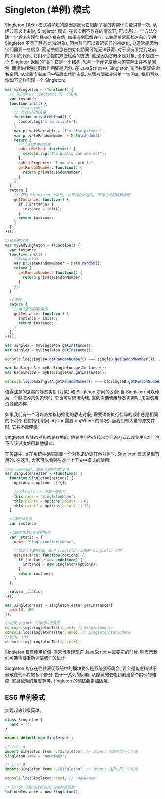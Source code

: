 # Singleton (单例) 模式

Singleton (单例) 模式被熟知的原因是因为它限制了类的实例化次数只能一次. 从经典意义上来说, Singleton 模式, 在该实例不存在的情况下, 可以通过一个方法创建一个类来实现创建类的新实例; 如果实例已经存在, 它会简单返回该对象的引用. Singleton 不同于静态类(或对象), 因为我们可以推迟它们的初始化, 这通常是因为它们需要一些信息, 而这些信息在初始化期间可能无法获得. 对于没有察觉到之前的引用的代码, 它们不会提供方便检索的方法. 这是因为它既不是对象, 也不是由一个 Singleton 返回的"类"; 它是一个结构. 思考一下闭包变量为何实际上并不是闭包, 而提供闭包的函数作用域是闭包. 在 JavaScript 中, Singleton 充当共享资源命名空间, 从全局命名空间中隔离出代码实现, 从而为函数提供单一访问点. 我们可以像如下这样实现一个 Singleton:

```js
var mySingleton = (function() {
  // 实例保持了 Singleton 的一个引用
  var instance;
  function init() {
    // Singleton
    // 私有方法和变量
    function privateMethod() {
      cosole.log("I am private");
    }
    var privateVariable = "I'm also private";
    var privateRandomNumber = Math.random();
    return {
      // 公有方法和变量
      publicMethod: function() {
        console.log("The public can see me!");
      },
      publicProperty: "I am also public",
      getRandomNumber: function() {
        return privateRandomNumber;
      }
    };
  }
  return {
    // 获取 Singleton 的实例, 如果存在就返回, 不存在就创建新实例
    getInstance: function() {
      if (!instance) {
        instance = init();
      }
      return instance;
    }
  };
})();

//错误的写法
var myBadSingleton = (function() {
  var instance;
  function init() {
    //Singleton
    var privateRandomNumber = Math.random();
    return {
      getRandomNumber: function() {
        return privateRandomNumber;
      }
    };
  }

  //实例
  return {
    //每次都创建新实例
    getInstance: function() {
      instance = init();
      return instance;
    }
  };
})();

var singleA = mySingleton.getInstance();
var singleB = mySingleton.getInstance();

console.log(singleA.getRandomNumber() === singleB.getRandomNumber()); // true

var badSingleA = myBadSingleton.getInstance();
var badSingleB = myBadSingleton.getInstance();

console.log(badSingleA.getRandomNumber() === badSingleB.getRandomNumber()); // false
```

值得注意的是类的静态实例 (对象) 和 Singleton 之间的区别: 当 Singleton 可以作为一个静态的实例实现时, 它也可以延迟构建, 直到需要使用静态实例时, 无需使用资源或内存.

如果我们有一个可以直接被初始化的静态对象, 需要确保执行代码的顺序总是相同的 (例如: 在初始化期间 objCar 需要 objWheel 的情况), 当我们有大量的源文件时, 它并不能伸缩.

Singleton 和静态对象都是有用的, 但是我们不应该以同样的方式过度使用它们, 也不应该过度使用其他模式.

在实践中, 当在系统中确实需要一个对象来协调其他对象时, Singleton 模式是很有用的. 在这里, 大家可以看到在这个上下文中模式的使用:

```js
//实际应用示例, 静态与单例模式使用
var singletonTester = (function() {
  function Singleton(options) {
    options = options || {};

    //为Singleton 设置一些属性
    this.name = "SingletonName";
    this.pointX = options.pointX || 6;
    this.pointY = options.pointY || 10;
  }

  //实例持有者
  var instance;

  //静态方法和变量的模拟
  var _static = {
    name: "SingletonStaticName",

    //获取实例的方法, 返回 singleton 对象的 singleton 实例
    getInstance: function(options) {
      if (instance === undefined) {
        instance = new Singleton(options);
      }
      return instance;
    }
  };

  return _static;
})();

var singletonTest = singletonTester.getInstance({
  pointX: 100
});

//记录 pointX 的输出以便验证
console.log(singletonTest.name); // SingletonName
console.log(singletonTester.name); // SingletonStaticName
//输出: 100
console.log(singletonTest.pointX);
```

Singleton 很有使用价值, 通常当发现现在 JavaScript 中需要它的时候, 则表示我们可能需要重新评估我们的设计.

Singleton 的存在往往表明系统中的模块要么是系统紧密耦合, 要么是其逻辑过于分散在代码库的多个部分. 由于一系列的问题: 从隐藏的依赖到创建多个实例的难度, 底层依赖的难度等等, Singleton 的测试会更加困难.

## ES6 单例模式

实现起来超级简单。

```js
class Singleton {
  name = "";
}

export default new Singleton();

// file A
import Singleton from "./Singleton"; // import 后指向同一个实例
Singleton.name = "newNames";

// file B
import Singleton from "./Singleton"; // import 后指向同一个实例

console.log(Singleton.name); // 'newNames'

// Error 不能创建新实例 没有构造函数
let newInstance = new Singleton();
```
